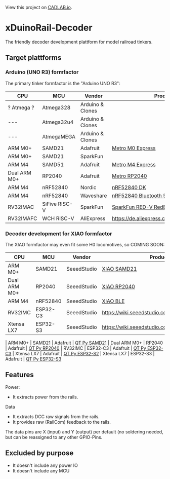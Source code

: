 View this project on [CADLAB.io](https://cadlab.io/project/27556). 

# xDuinoRail-Decoder

The friendly decoder development plattform for model railroad tinkers.

## Target plattforms

### Arduino (UNO R3) formfactor

The primary tinker formfactor is the "Arduino UNO R3":

| CPU | MCU | Vendor | Product Name & Page |
|--- | --- | --- | --- | 
| ? Atmega ? | Atmega328 | Arduino & Clones|
|--- | Atmega32u4 | Arduino & Clones |
|--- | AtmegaMEGA | Arduino & Clones |
| ARM M0+ | SAMD21 | Adafruit | [Metro M0 Express](https://www.adafruit.com/product/3505) | 
| ARM M0+ | SAMD21 | SparkFun |
| ARM M4 | SAMD51 | Adafruit | [Metro M4 Express](https://www.adafruit.com/product/4000) | 
| Dual ARM M0+ | RP2040 | Adafruit | [Metro RP2040](https://www.adafruit.com/product/5786) | 
| ARM M4 | nRF52840 | Nordic | [nRF52840 DK](https://www.mouser.ch/ProductDetail/Nordic-Semiconductor/nRF52840-DK?qs=F5EMLAvA7IA76ZLjlwrwMw%3D%3D&gad_source=1&gclid=CjwKCAiA1fqrBhA1EiwAMU5m_9iVmasRrajTl6bT0wZal1_tMu6lTCWF3Ct0FWfQw9FYF_E3vaRdBRoC_tcQAvD_BwE)
| ARM M4 | nRF52840 | Waveshare | [nRF52840 Bluetooth 5.0 Evaluation Kit](https://www.waveshare.com/nrf52840-eval-kit.htm)
| RV32IMAC | SiFive RISC-V | SparkFun | [SparkFun RED-V RedBoard](https://www.sparkfun.com/products/15594) 
| RV32IMAFC | WCH RISC-V | AliExpress | https://de.aliexpress.com/item/1005004151524708.html

### Decoder development for XIAO formfactor

The XIAO formfactor may even fit some H0 locomotives, so COMING SOON:

| CPU | MCU | Vendor | Product Name & Page |
|--- | --- | --- | --- | 
| ARM M0+ | SAMD21 | SeeedStudio | [XIAO SAMD21](https://wiki.seeedstudio.com/Seeeduino-XIAO) |
| Dual ARM M0+ | RP2040 | SeeedStudio | [XIAO RP2040](https://wiki.seeedstudio.com/XIAO-RP2040/) |
| ARM M4 | nRF52840  | SeeedStudio | [XIAO BLE](https://wiki.seeedstudio.com/XIAO_BLE/) |
| RV32IMC  | ESP32-C3 | SeeedStudio | https://wiki.seeedstudio.com/XIAO_ESP32C3_Getting_Started/ |
| Xtensa LX7  | ESP32-S3 | SeeedStudio | https://wiki.seeedstudio.com/xiao_esp32s3_getting_started/

| ARM M0+ | SAMD21 | Adafruit | [QT Py SAMD21](https://www.adafruit.com/product/4600) 
| Dual ARM M0+ | RP2040 | Adafruit | [QT Py RP2040](https://www.adafruit.com/product/4900) 
| RV32IMC | ESP32-C3 | Adafruit | [QT Py ESP32-C3](https://www.adafruit.com/product/5405)
| Xtensa LX7 | Adafruit | [QT Py ESP32-S2](https://www.adafruit.com/product/5325)
| Xtensa LX7  | ESP32-S3 | Adafruit | [QT Py ESP32-S3](https://www.adafruit.com/product/5426)

## Features
Power:
- It extracts power from the rails.

Data
- It extracts DCC raw signals  from the rails.
- It provides raw (RailCom) feedback to the rails.

The data pins are X (input) and Y (output) per default (no soldering needed, but can be reassigned to any other GPIO-Pins.

## Excluded by purpose
- It doesn't include any power IO
- It doesn't include any MCU

